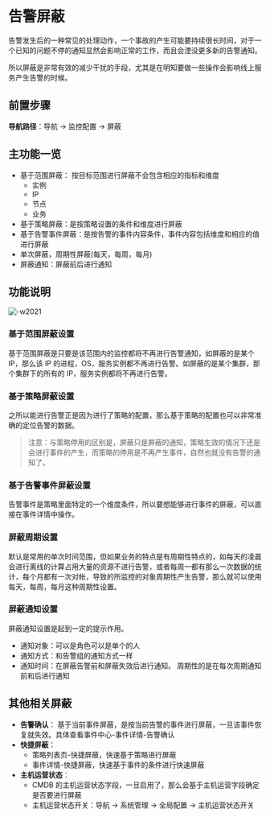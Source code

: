 # 告警屏蔽

告警发生后的一种常见的处理动作，一个事故的产生可能要持续很长时间，对于一个已知的问题不停的通知显然会影响正常的工作，而且会湮没更多新的告警通知。

所以屏蔽是非常有效的减少干扰的手段，尤其是在明知要做一些操作会影响线上服务产生告警的时候。

## 前置步骤

**导航路径**：导航  →  监控配置  →  屏蔽

## 主功能一览

* 基于范围屏蔽： 按目标范围进行屏蔽不会包含相应的指标和维度
    * 实例
    * IP
    * 节点
    * 业务
* 基于策略屏蔽：是按策略设置的条件和维度进行屏蔽
* 基于告警事件屏蔽：是按告警的事件内容条件，事件内容包括维度和相应的值进行屏蔽
* 单次屏蔽，周期性屏蔽(每天，每周，每月)
* 屏蔽通知：屏蔽前后进行通知

## 功能说明

![-w2021](media/15754473248000.jpg)

### 基于范围屏蔽设置

基于范围屏蔽是只要是该范围内的监控都将不再进行告警通知，如屏蔽的是某个 IP，那么该 IP 的进程，OS，服务实例都不再进行告警。如屏蔽的是某个集群，那个集群下的所有的 IP，服务实例都将不再进行告警。

### 基于策略屏蔽设置

之所以能进行告警正是因为进行了策略的配置，那么基于策略的配置也可以非常准确的定位告警的数据。

> 注意：与策略停用的区别是，屏蔽只是屏蔽的通知，策略生效的情况下还是会进行事件的产生，而策略的停用是不再产生事件，自然也就没有告警的通知了。

### 基于告警事件屏蔽设置

告警事件是策略里面特定的一个维度条件，所以要想能够进行事件的屏蔽，可以直接在事件详情中操作。

### 屏蔽周期设置

默认是常用的单次时间范围，但如果业务的特点是有周期性特点的，如每天的凌晨会进行离线的计算占用大量的资源不进行告警，或者每周一都有那么一次数据的统计，每个月都有一次对帐，导致的所监控的对象周期性产生告警，那么就可以使用每天，每周，每月这种周期性设置。

### 屏蔽通知设置

屏蔽通知设置是起到一定的提示作用。

* 通知对象：可以是角色可以是单个的人
* 通知方式：和告警组的通知方式一样
* 通知时间：在屏蔽告警前和屏蔽失效后进行通知。 周期性的是在每次周期通知前和后进行通知

## 其他相关屏蔽

* **告警确认**： 基于当前事件屏蔽，是按当前告警的事件进行屏蔽，一旦该事件恢复就失效。具体查看事件中心-事件详情-告警确认
* **快捷屏蔽**：
    * 策略列表页-快捷屏蔽，快速基于策略进行屏蔽
    * 事件详情-快捷屏蔽，快速基于事件的条件进行快速屏蔽
* **主机运营状态**：
    * CMDB 的主机运营状态字段，一旦启用了，那么会基于主机运营字段确定是否要进行屏蔽
    * 主机运营状态开关：导航  →  系统管理  →  全局配置  →  主机运营状态开关
